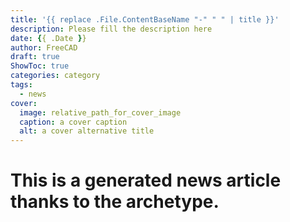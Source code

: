 ```yaml
---
title: '{{ replace .File.ContentBaseName "-" " " | title }}'
description: Please fill the description here
date: {{ .Date }}
author: FreeCAD
draft: true
ShowToc: true
categories: category
tags:
  - news
cover:
  image: relative_path_for_cover_image
  caption: a cover caption
  alt: a cover alternative title
---
```


# This is a generated news article thanks to the archetype.